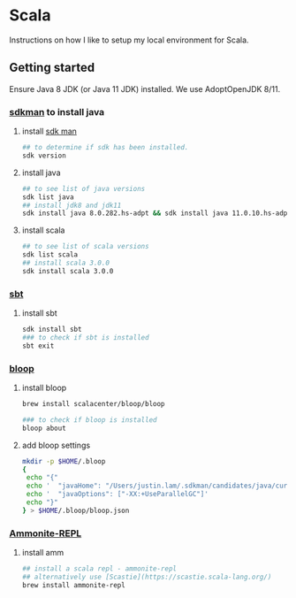 # Scala

Instructions on how I like to setup my local environment for Scala.

## Getting started

Ensure Java 8 JDK (or Java 11 JDK) installed. We use AdoptOpenJDK 8/11.

### [sdkman](https://sdkman.io/usage) to install java

1. install [sdk man](https://sdkman.io/install)
   ```sh
   ## to determine if sdk has been installed.
   sdk version
   ```

1. install java
   ```sh
   ## to see list of java versions
   sdk list java
   ## install jdk8 and jdk11
   sdk install java 8.0.282.hs-adpt && sdk install java 11.0.10.hs-adpt
   ```

1. install scala
   ```sh
   ## to see list of scala versions
   sdk list scala
   ## install scala 3.0.0
   sdk install scala 3.0.0
   ```

### [sbt](https://www.scala-sbt.org/)

1. install sbt
   ```sh
   sdk install sbt
   ### to check if sbt is installed
   sbt exit
   ```

### [bloop](https://scalacenter.github.io/bloop/)

1. install bloop
   ```sh
   brew install scalacenter/bloop/bloop

   ### to check if bloop is installed
   bloop about
   ```

1. add bloop settings
   ```sh
   mkdir -p $HOME/.bloop
   {
    echo "{"
    echo '  "javaHome": "/Users/justin.lam/.sdkman/candidates/java/current",'
    echo '  "javaOptions": ["-XX:+UseParallelGC"]'
    echo "}"
   } > $HOME/.bloop/bloop.json
   ```

### [Ammonite-REPL](https://ammonite.io/#Ammonite-REPL)

1. install amm

   ```sh
   ## install a scala repl - ammonite-repl
   ## alternatively use [Scastie](https://scastie.scala-lang.org/)
   brew install ammonite-repl
   ```
